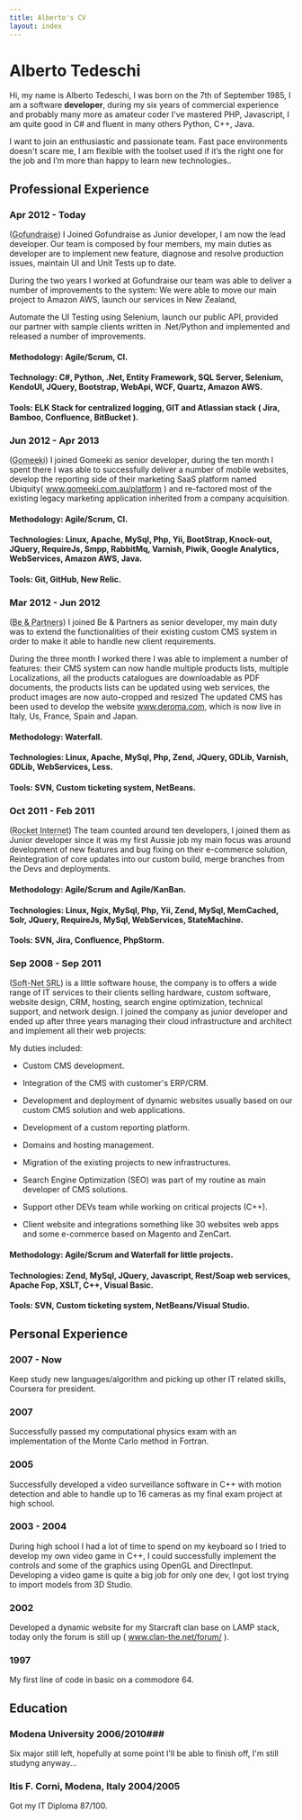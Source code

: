 ```yaml
---
title: Alberto's CV
layout: index
---
```

# Alberto Tedeschi #

Hi, my name is Alberto Tedeschi, I was born on the 7th of September 1985, I am a software **developer**, 
 during my six years of commercial experience and probably many more as amateur coder I've mastered PHP, Javascript, I am quite good in C# and fluent in many others Python, C++, Java.

 I want to join an enthusiastic and passionate team. Fast pace environments doesn't scare me, I am flexible with the toolset used if it’s the right one for the job and I’m more than happy to learn new technologies..

## Professional Experience ##

### Apr 2012 - Today ###
(<abbr title="Gofundraise, Sydney, Australia">Gofundraise</abbr>) 
I Joined Gofundraise as Junior developer, I am now the lead developer.
Our team is composed by four members, my main duties as developer are to implement new feature, diagnose and resolve production issues, maintain UI and Unit Tests up to date. 

During the two years I worked at Gofundraise our team was able to deliver a number of improvements to the system: We were able to move our main project to Amazon AWS, launch our services in New Zealand, 

Automate the UI Testing using Selenium, launch our public API, provided our partner with sample clients written in .Net/Python and implemented and released a number of improvements.


#### Methodology: Agile/Scrum, CI.

#### Technology: C#, Python, .Net, Entity Framework, SQL Server, Selenium, KendoUI, JQuery, Bootstrap, WebApi, WCF, Quartz, Amazon AWS.

#### Tools: ELK Stack for centralized logging, GIT and Atlassian stack ( Jira, Bamboo, Confluence, BitBucket ).


### Jun 2012 - Apr 2013 ###
(<abbr title="Gomeeki, Sydney, Australia">Gomeeki</abbr>) 
I joined Gomeeki as senior developer, during the ten month I spent there I was able to successfully deliver a number of mobile websites, 
develop the reporting side of their marketing SaaS platform named Ubiquity( www.gomeeki.com.au/platform ) and re-factored most of the existing legacy marketing 
application inherited from a company acquisition.

#### Methodology: Agile/Scrum, CI.

#### Technologies: Linux, Apache, MySql, Php, Yii, BootStrap, Knock-out, JQuery, RequireJs, Smpp, RabbitMq, Varnish, Piwik, Google Analytics, WebServices, Amazon AWS, Java.

#### Tools: Git, GitHub, New Relic.


### Mar 2012 - Jun 2012  ###
(<abbr title="Be &amp; Partners, Reggio Emilia, Italy">Be &amp; Partners</abbr>) 
I joined Be &amp; Partners as senior developer, my main duty was to extend the functionalities of their existing custom CMS system in order to make it able to handle 
new client requirements.

During the three month I worked there I was able to implement a number of features: their CMS system can now handle multiple products lists, multiple Localizations, 
all the products catalogues are downloadable as PDF documents, the products lists can be updated using web services, the product images are now auto-cropped and resized
The updated CMS has been used to develop the website www.deroma.com, which is now live in Italy, Us, France, Spain and Japan.

#### Methodology: Waterfall.


#### Technologies: Linux, Apache, MySql, Php, Zend, JQuery, GDLib, Varnish, GDLib, WebServices, Less.

#### Tools: SVN, Custom ticketing system, NetBeans.


### Oct 2011 - Feb 2011 ###
(<abbr title="Rocket Internet Gmbh, Sydney, Australia">Rocket Internet</abbr>) 
The team counted around ten developers, I joined them as Junior developer since it was my first Aussie job my main focus was around development of new features and bug fixing on their e-commerce solution, 
Reintegration of core updates into our custom build, merge branches from the Devs and deployments.

#### Methodology: Agile/Scrum and Agile/KanBan.

#### Technologies: Linux, Ngix, MySql, Php, Yii, Zend, MySql, MemCached, Solr, JQuery, RequireJs, MySql, WebServices, StateMachine.

#### Tools: SVN, Jira, Confluence, PhpStorm.


### Sep 2008 - Sep 2011 ###
(<abbr title="Soft-Net SRL, Sassuolo, Italy">Soft-Net SRL</abbr>) 
 is a little software house, the company is to offers a wide range of IT services to their clients selling hardware, custom software, website design, CRM, hosting, search engine optimization, technical support, and network design.
I joined the company as junior developer and ended up after three years managing their cloud infrastructure and architect and implement all their web projects:

My duties included:

* Custom CMS development.

* Integration of the CMS with customer's ERP/CRM.

* Development and deployment of dynamic websites usually based on our custom CMS solution and web applications.

* Development of a custom reporting platform.

* Domains and hosting management.

* Migration of the existing projects to new infrastructures.

* Search Engine Optimization (SEO) was part of my routine as main developer of CMS solutions.

* Support other DEVs team while working on critical projects (C++).

* Client website and integrations something like 30 websites web apps and some e-commerce based on Magento and ZenCart.


#### Methodology: Agile/Scrum and Waterfall for little projects.

#### Technologies: Zend, MySql, JQuery, Javascript, Rest/Soap web services, Apache Fop, XSLT, C++, Visual Basic.

#### Tools: SVN, Custom ticketing system, NetBeans/Visual Studio.

## Personal Experience ##

### 2007 - Now ###
Keep study new languages/algorithm and picking up other IT related skills, Coursera for president.

### 2007 ###
Successfully passed my computational physics exam with an implementation of the Monte Carlo method in Fortran.

### 2005 ###
Successfully developed a video surveillance software in C++ with motion detection and able to handle up to 16 cameras as my final exam project at high school.  

### 2003 - 2004 ###
During high school I had a lot of time to spend on my keyboard so I tried to develop my own video game in C++, I could successfully implement the controls and some of the graphics using OpenGL and DirectInput.
Developing a video game is quite a big job for only one dev, I got lost trying to import models from 3D Studio.

### 2002 ###
Developed a dynamic website for my Starcraft clan base on LAMP stack, today only the forum is still up ( www.clan-the.net/forum/ ).

### 1997 ###
My first line of code in basic on a commodore 64.


## Education ##

### Modena University 2006/2010###

Six major still left, hopefully at some point I'll be able to finish off, I'm still studyng anyway... 

### Itis F. Corni, Modena, Italy 2004/2005 

Got my IT Diploma 87/100.

